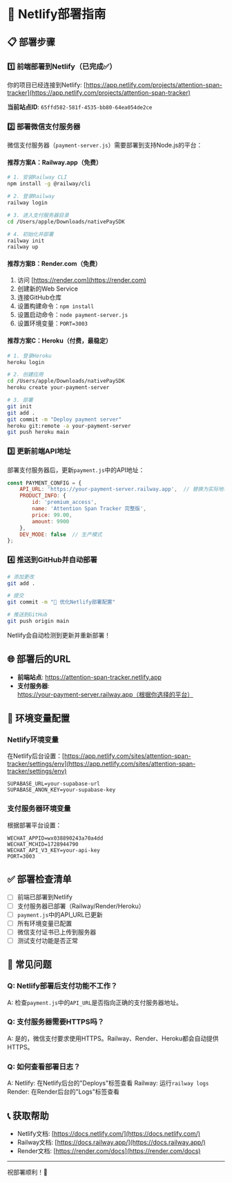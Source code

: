 # 🚀 Netlify部署指南

## 📋 部署步骤

### 1️⃣ 前端部署到Netlify（已完成✅）

你的项目已经连接到Netlify: [https://app.netlify.com/projects/attention-span-tracker](https://app.netlify.com/projects/attention-span-tracker)

**当前站点ID**: `65ffd582-581f-4535-bb80-64ea054de2ce`

### 2️⃣ 部署微信支付服务器

微信支付服务器（`payment-server.js`）需要部署到支持Node.js的平台：

#### 推荐方案A：Railway.app（免费）
```bash
# 1. 安装Railway CLI
npm install -g @railway/cli

# 2. 登录Railway
railway login

# 3. 进入支付服务器目录
cd /Users/apple/Downloads/nativePaySDK

# 4. 初始化并部署
railway init
railway up
```

#### 推荐方案B：Render.com（免费）
1. 访问 [https://render.com](https://render.com)
2. 创建新的Web Service
3. 连接GitHub仓库
4. 设置构建命令：`npm install`
5. 设置启动命令：`node payment-server.js`
6. 设置环境变量：`PORT=3003`

#### 推荐方案C：Heroku（付费，最稳定）
```bash
# 1. 登录Heroku
heroku login

# 2. 创建应用
cd /Users/apple/Downloads/nativePaySDK
heroku create your-payment-server

# 3. 部署
git init
git add .
git commit -m "Deploy payment server"
heroku git:remote -a your-payment-server
git push heroku main
```

### 3️⃣ 更新前端API地址

部署支付服务器后，更新`payment.js`中的API地址：

```javascript
const PAYMENT_CONFIG = {
    API_URL: 'https://your-payment-server.railway.app',  // 替换为实际地址
    PRODUCT_INFO: {
        id: 'premium_access',
        name: 'Attention Span Tracker 完整版',
        price: 99.00,
        amount: 9900
    },
    DEV_MODE: false  // 生产模式
};
```

### 4️⃣ 推送到GitHub并自动部署

```bash
# 添加更改
git add .

# 提交
git commit -m "🚀 优化Netlify部署配置"

# 推送到GitHub
git push origin main
```

Netlify会自动检测到更新并重新部署！

## 🌐 部署后的URL

- **前端站点**: https://attention-span-tracker.netlify.app
- **支付服务器**: https://your-payment-server.railway.app（根据你选择的平台）

## 🔐 环境变量配置

### Netlify环境变量
在Netlify后台设置：[https://app.netlify.com/sites/attention-span-tracker/settings/env](https://app.netlify.com/sites/attention-span-tracker/settings/env)

```
SUPABASE_URL=your-supabase-url
SUPABASE_ANON_KEY=your-supabase-key
```

### 支付服务器环境变量
根据部署平台设置：
```
WECHAT_APPID=wx038890243a70a4dd
WECHAT_MCHID=1728944790
WECHAT_API_V3_KEY=your-api-key
PORT=3003
```

## ✅ 部署检查清单

- [ ] 前端已部署到Netlify
- [ ] 支付服务器已部署（Railway/Render/Heroku）
- [ ] `payment.js`中的API_URL已更新
- [ ] 所有环境变量已配置
- [ ] 微信支付证书已上传到服务器
- [ ] 测试支付功能是否正常

## 🐛 常见问题

### Q: Netlify部署后支付功能不工作？
A: 检查`payment.js`中的`API_URL`是否指向正确的支付服务器地址。

### Q: 支付服务器需要HTTPS吗？
A: 是的，微信支付要求使用HTTPS。Railway、Render、Heroku都会自动提供HTTPS。

### Q: 如何查看部署日志？
A: Netlify: 在Netlify后台的"Deploys"标签查看
   Railway: 运行`railway logs`
   Render: 在Render后台的"Logs"标签查看

## 📞 获取帮助

- Netlify文档: [https://docs.netlify.com/](https://docs.netlify.com/)
- Railway文档: [https://docs.railway.app/](https://docs.railway.app/)
- Render文档: [https://render.com/docs](https://render.com/docs)

---

祝部署顺利！🎉

